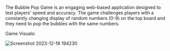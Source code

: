 

The Bubble Pop Game is an engaging web-based application
designed to test players' speed and accuracy.
The game challenges players with a constantly changing display
of random numbers (0-9) on the top board and they need to pop
the bubbles with the same numbers.

Game Visuals:

![Screenshot 2023-12-19 194230](https://github.com/ADITYA-SUNTANURE/Bubble-JavaScript-game/assets/145207865/05680327-ae32-4d79-a1bb-4c8fc6a1f901)

